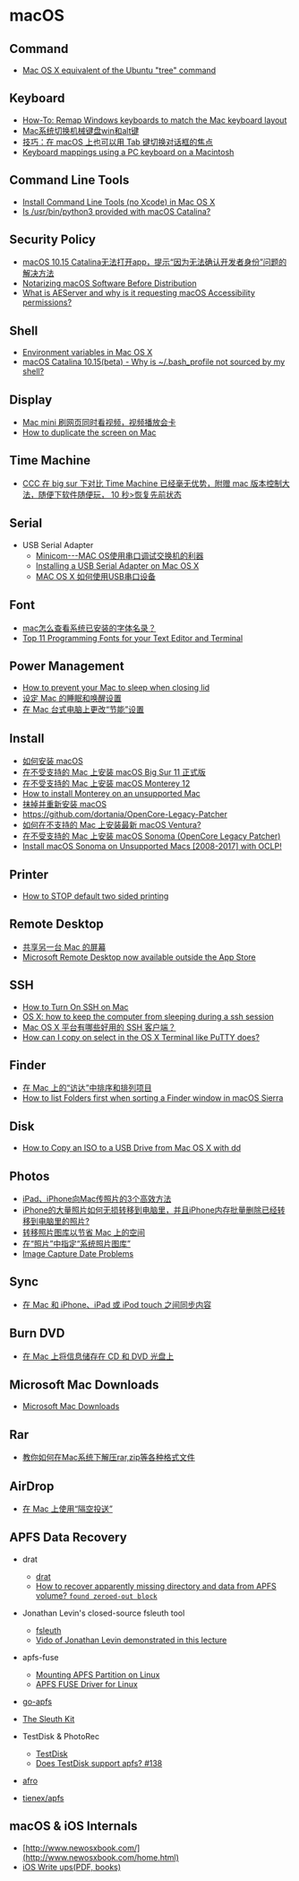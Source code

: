 # macOS

## Command
* [Mac OS X equivalent of the Ubuntu "tree" command](https://superuser.com/questions/359723/mac-os-x-equivalent-of-the-ubuntu-tree-command)

## Keyboard
* [How-To: Remap Windows keyboards to match the Mac keyboard layout](https://9to5mac.com/2016/03/17/how-to-remap-windows-keyboard-buttons-match-mac-layout/)
* [Mac系统切换机械键盘win和alt键](https://www.jianshu.com/p/66922b2bc8c3)
* [技巧：在 macOS 上也可以用 Tab 键切换对话框的焦点](https://zhuanlan.zhihu.com/p/27586949)
* [Keyboard mappings using a PC keyboard on a Macintosh](https://support.microsoft.com/en-us/kb/970299)

## Command Line Tools
* [Install Command Line Tools (no Xcode) in Mac OS X](https://developpaper.com/install-command-line-tools-no-xcode-in-mac-os-x/)
* [Is /usr/bin/python3 provided with macOS Catalina?](https://apple.stackexchange.com/questions/376077/is-usr-bin-python3-provided-with-macos-catalina)

## Security Policy
* [macOS 10.15 Catalina无法打开app，提示“因为无法确认开发者身份”问题的解决方法
](https://heipg.cn/tutorial/solution-for-macos-10-15-catalina-cant-run-apps.html)
* [Notarizing macOS Software Before Distribution](https://developer.apple.com/documentation/xcode/notarizing_macos_software_before_distribution)
* [What is AEServer and why is it requesting macOS Accessibility permissions?](https://apple.stackexchange.com/questions/403109/what-is-aeserver-and-why-is-it-requesting-macos-accessibility-permissions)

## Shell
* [Environment variables in Mac OS X](https://stackoverflow.com/questions/603785/environment-variables-in-mac-os-x)
* [macOS Catalina 10.15(beta) - Why is ~/.bash_profile not sourced by my shell?](https://stackoverflow.com/questions/56784894/macos-catalina-10-15beta-why-is-bash-profile-not-sourced-by-my-shell)

## Display
* [Mac mini 刷网页同时看视频，视频播放会卡](https://v2ex.com/t/660210)
* [How to duplicate the screen on Mac](https://nektony.com/how-to/duplicate-screen-mac)

## Time Machine
* [CCC 在 big sur 下对比 Time Machine 已经毫无优势，附赠 mac 版本控制大法，随便下软件随便玩， 10 秒>恢复先前状态](https://v2ex.com/t/731563)

## Serial
* USB Serial Adapter
  * [Minicom---MAC OS使用串口调试交换机的利器](https://www.jianshu.com/p/3d921b547705)
  * [Installing a USB Serial Adapter on Mac OS X](https://archive.plugable.com/2011/07/12/installing-a-usb-serial-adapter-on-mac-os-x/#VERIFY)
  * [MAC OS X 如何使用USB串口设备](https://www.jianshu.com/p/e25009af3726)

## Font
* [mac怎么查看系统已安装的字体名录？](https://www.zhihu.com/question/21686333/answer/618481248)
* [Top 11 Programming Fonts for your Text Editor and Terminal](https://wesbos.com/programming-fonts/)

## Power Management
* [How to prevent your Mac to sleep when closing lid](https://yama-mac.com/en/prevent_sleep_when_lid_close/)
* [设定 Mac 的睡眠和唤醒设置](https://support.apple.com/zh-cn/guide/mac-help/mchle41a6ccd/mac)
* [在 Mac 台式电脑上更改“节能”设置](https://support.apple.com/zh-cn/guide/mac-help/mchlp1168/14.0/mac/14.0)

## Install
* [如何安装 macOS](https://support.apple.com/zh-cn/HT204904)
* [在不受支持的 Mac 上安装 macOS Big Sur 11 正式版](https://sysin.org/blog/install-macos-11-on-unsupported-mac/)
* [在不受支持的 Mac 上安装 macOS Monterey 12](https://sysin.org/blog/install-macos-12-on-unsupported-mac/)
* [How to install Monterey on an unsupported Mac](https://www.macworld.com/article/672461/how-to-install-macos-monterey-on-an-older-mac.html)
* [抹掉并重新安装 macOS](https://support.apple.com/zh-cn/guide/mac-help/mh27903/10.15/mac/10.15)
* <https://github.com/dortania/OpenCore-Legacy-Patcher>
* [如何在不支持的 Mac 上安装最新 macOS Ventura?](https://zhuanlan.zhihu.com/p/578585298)
* [在不受支持的 Mac 上安装 macOS Sonoma (OpenCore Legacy Patcher)](https://sysin.org/blog/install-macos-14-on-unsupported-mac/)
* [Install macOS Sonoma on Unsupported Macs [2008-2017] with OCLP!](https://www.bilibili.com/video/BV1vh4y167DA)

## Printer
* [How to STOP default two sided printing](https://discussions.apple.com/thread/5244577)

## Remote Desktop
* [共享另一台 Mac 的屏幕](https://support.apple.com/zh-cn/guide/mac-help/mh14066/12.0/mac/12.0)
* [Microsoft Remote Desktop now available outside the App Store](https://community.spiceworks.com/topic/2123651-microsoft-remote-desktop-now-available-outside-the-app-store)

## SSH
* [How to Turn On SSH on Mac](https://osxdaily.com/2022/07/08/turn-on-ssh-mac/)
* [OS X: how to keep the computer from sleeping during a ssh session](https://unix.stackexchange.com/questions/1786/os-x-how-to-keep-the-computer-from-sleeping-during-a-ssh-session)
* [Mac OS X 平台有哪些好用的 SSH 客户端？](https://www.zhihu.com/question/20541129)
* [How can I copy on select in the OS X Terminal like PuTTY does?](http://superuser.com/questions/62609/how-can-i-copy-on-select-in-the-os-x-terminal-like-putty-does)

## Finder
* [在 Mac 上的“访达”中排序和排列项目](https://support.apple.com/zh-cn/guide/mac-help/mchlp1745/mac)
* [How to list Folders first when sorting a Finder window in macOS Sierra](https://www.macworld.com/article/228886/how-to-list-folders-first-when-sorting-a-finder-window-in-macos-sierra.html)

## Disk
* [How to Copy an ISO to a USB Drive from Mac OS X with dd](https://osxdaily.com/2015/06/05/copy-iso-to-usb-drive-mac-os-x-command/)

## Photos
* [iPad、iPhone向Mac传照片的3个高效方法](https://zhuanlan.zhihu.com/p/467381778)
* [iPhone的大量照片如何无损转移到电脑里，并且iPhone内存批量删除已经转移到电脑里的照片?](https://www.zhihu.com/question/451735214/answer/3058475406)
* [转移照片图库以节省 Mac 上的空间](https://support.apple.com/zh-cn/108345)
* [在“照片”中指定“系统照片图库”](https://support.apple.com/zh-cn/104946)
* [Image Capture Date Problems](https://discussions.apple.com/thread/254299771?sortBy=best)

## Sync
* [在 Mac 和 iPhone、iPad 或 iPod touch 之间同步内容](https://support.apple.com/zh-cn/guide/mac-help/mchlde9a31f1/mac)

## Burn DVD
* [在 Mac 上将信息储存在 CD 和 DVD 光盘上](https://support.apple.com/zh-cn/guide/mac-help/mchl8addfd95/14.0/mac/14.0)

## Microsoft Mac Downloads
* [Microsoft Mac Downloads](https://macadmins.software/)

## Rar
* [教你如何在Mac系统下解压rar,zip等各种格式文件](https://zhuanlan.zhihu.com/p/103473716)

## AirDrop
* [在 Mac 上使用“隔空投送”](https://support.apple.com/zh-cn/HT203106)

## APFS Data Recovery
* drat
  * [drat](https://github.com/jivanpal/drat/)
  * [How to recover apparently missing directory and data from APFS volume? `found zeroed-out block`](https://apple.stackexchange.com/questions/373718/how-to-recover-apparently-missing-directory-and-data-from-apfs-volume-found-ze)

* Jonathan Levin's closed-source fsleuth tool
  * [fsleuth](https://newosxbook.com/tools/fsleuth)
  * [Vido of Jonathan Levin demonstrated in this lecture](http://docs.macsysadmin.se/2018/video/Day4Session2.mp4)

* apfs-fuse
  * [Mounting APFS Partition on Linux](https://www.baeldung.com/linux/apfs-partition-mount)
  * [APFS FUSE Driver for Linux](https://github.com/sgan81/apfs-fuse)

* [go-apfs](https://github.com/blacktop/go-apfs)

* [The Sleuth Kit](https://github.com/sleuthkit/sleuthkit)

* TestDisk & PhotoRec
  * [TestDisk](https://github.com/cgsecurity/testdisk)
  * [Does TestDisk support apfs? #138](https://github.com/cgsecurity/testdisk/issues/138)

* [afro](https://github.com/cugu/afro)
* [tienex/apfs](https://github.com/tienex/apfs/)

## macOS & iOS Internals
* [http://www.newosxbook.com/](http://www.newosxbook.com/home.html)
* [iOS Write ups(PDF, books)](https://github.com/writeups/iOS)

